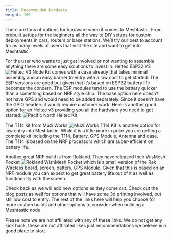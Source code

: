 ```yaml
---
title: Recommended Hardware
weight: 100
---
```


There are tons of options for hardware when it comes to Meshtastic. From prebuilt setups for the beginners all the way to DIY setups for custom deployments in cars, routers or base stations. We’ll try our best to account for as many levels of users that visit the site and want to get into Meshtastic. 

For the user who wants to just get involved or not wanting to assemble anything there are some easy solutions to invest in.
Heltec ESP32 V3 ![Heltec V3 Node Kit](https://heltec.org/project/wifi-lora-32-v3/) comes with a case already that takes minimal assembly and an easy barrier to entry with a low cost to get started. The ESP versions are good but given that it’s based on ESP32 battery life becomes the concern. The ESP modules tend to use the battery quicker than a something based on NRF style chip. The base option here doesn’t not have GPS and would need to be added separately. Since it doesn’t have the GPIO headers it would require customer work. Here is another good option for an Heltec v3 providing you all the hardware you need to get started: ![Pacific North Heltec Kit ](https://pacificnorthwest3d.com/products/nomad)

The T114 kit from Muzi Works ![Muzi Works T114 Kit](https://muzi.works/products/h2t-complete-device-heltec-t114-with-gps-running-meshtastic) is another option for low entry into Meshtastic. While it is a little more in price you are getting a complete kit including the T114, Battery, GPS Module, Antenna and case. The T114 is based on the NRF processors which are super-efficient on battery life. 

Another great NRF build is from Rokland. They have released their WisMesh Pocket ![Rokland WishMesh Pocket](https://store.rokland.com/products/wismesh-pocket) which is a small version of the Rak Wireless board, screen, battery, GPS Module. Given that this is based on an NRF module you can expect to get great battery life out of it as well as functionality with the screen.

Check back as we will add new options as they come out. Check out the blog posts as well for options that will have some 3d printing involved, but still low cost to entry. 
The rest of the links here will help you choose for more custom builds and other options to consider when building a Meshtastic node

Please note we are not affiliated with any of these links. We do not get any kick back, these are not affiliated likes just recommendations we believe is a good place to start